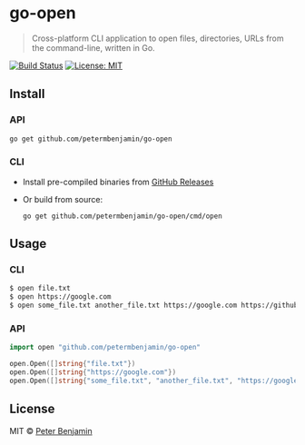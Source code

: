 # go-open
> Cross-platform CLI application to open files, directories, URLs from the command-line, written in Go.

[![Build Status](https://travis-ci.org/petermbenjamin/go-open.svg?branch=master)](https://travis-ci.org/petermbenjamin/go-open)
[![License: MIT](https://img.shields.io/badge/License-MIT-blue.svg)](https://opensource.org/licenses/MIT)

## Install

### API

```sh
go get github.com/petermbenjamin/go-open
```

### CLI

- Install pre-compiled binaries from [GitHub Releases](https://github.com/petermbenjamin/go-open/releases/latest/)
- Or build from source: 

  ```
  go get github.com/petermbenjamin/go-open/cmd/open
  ```

## Usage

### CLI

```sh
$ open file.txt
$ open https://google.com
$ open some_file.txt another_file.txt https://google.com https://github.com
```

### API

```go
import open "github.com/petermbenjamin/go-open"

open.Open([]string{"file.txt"})
open.Open([]string{"https://google.com"})
open.Open([]string{"some_file.txt", "another_file.txt", "https://google.com", "https://github.com"})
```

## License
MIT &copy; [Peter Benjamin](https://petermbenjamin.github.io)
